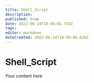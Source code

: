 ```yaml
---
title: Shell_Script
description: 
published: true
date: 2022-06-14T10:56:02.754Z
tags: 
editor: markdown
dateCreated: 2022-06-14T10:56:00.620Z
---
```


# Shell_Script
Your content here